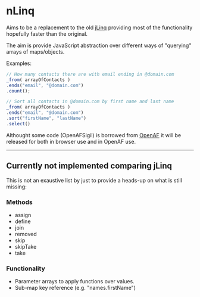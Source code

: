 # nLinq

Aims to be a replacement to the old [jLinq](https://github.com/hugoware/jLinq) providing most of the functionality hopefully faster than the original.

The aim is provide JavaScript abstraction over different ways of "querying" arrays of maps/objects.

Examples:

````javascript
// How many contacts there are with email ending in @domain.com
_from( arrayOfContacts )
.ends("email", "@domain.com")
.count();

// Sort all contacts in @domain.com by first name and last name
_from( arrayOfContacts )
.ends("email", "@domain.com")
.sort("firstName", "lastName")
.select()
````

Althought some code (OpenAFSigil) is borrowed from [OpenAF](https://github.com/openaf/openaf) it will be released for both in browser use and in OpenAF use.

---

## Currently not implemented comparing jLinq

This is not an exaustive list by just to provide a heads-up on what is still missing:

### Methods

* assign
* define
* join
* removed
* skip
* skipTake
* take

### Functionality

* Parameter arrays to apply functions over values.
* Sub-map key reference (e.g. "names.firstName")